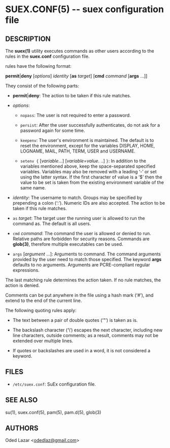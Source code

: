 SUEX.CONF(5) -- suex configuration file
=======================================

## DESCRIPTION

The **suex(1)** utility executes commands as other users according to the rules
in the **suex.conf** configuration file.

rules have the following format:

   **permit**|**deny** [*options*] *identity* [**as** *target*] [**cmd** *command* [**args** ...]]

They consist of the following parts:

  * **permit**|**deny**:
   The action to be taken if this rule matches.

   * *options*:

       + `nopass`:
          The user is not required to enter a password.

       + `persist`:
          After the user successfully authenticates, do not ask for a password
          again for some time.

       + `keepenv`:
          The user's environment is maintained. The default is to reset the
          environment, except for the variables DISPLAY, HOME, LOGNAME, MAIL,
          PATH, TERM, USER and USERNAME.

       + `setenv {` [*variable*...] [*variable*=*value*. ..] `}`:
          In addition to the variables mentioned above, keep the space-separated
          specified variables. Variables may also be removed with a leading ‘-’
          or set using the latter syntax. If the first character of value is a 
          ‘$’ then the value to be set is taken from the existing environment 
          variable of the same name.

  * *identity*:
   The username to match. Groups may be specified by prepending a colon (‘:’).
   Numeric IDs are also accepted. The action to be taken if this rule matches.

  * `as` *target*:
   The target user the running user is allowed to run the command as. The
   default is all users.

  * `cmd` *command*:
   The command the user is allowed or denied to run. Relative paths are forbidden
   for security reasons. Commands are **glob(3)**, therefore multiple executables
   can be used.
   
  * `args` [*argument* ...]:
   Arguments to command. The command arguments provided by the user need to match
   those specified. The keyword **args** defaults to no arguments. Arguments
   are PCRE-compliant regular expressions.

The last matching rule determines the action taken. If no rule matches, 
the action is denied.

Comments can be put anywhere in the file using a hash mark (‘#’), and extend to 
the end of the current line.

The following quoting rules apply:

 - The text between a pair of double quotes (‘"’) is taken as is.

 - The backslash character (‘\’) escapes the next character, including new line 
   characters, outside comments; as a result, comments may not be extended over 
   multiple lines.

 - If quotes or backslashes are used in a word, it is not considered a keyword.

## FILES

  * `/etc/suex.conf`:
   SuEx configuration file.

## SEE ALSO

su(1), suex.conf(5), pam(5), pam.d(5), glob(3)

## AUTHORS

Oded Lazar <<odedlaz@gmail.com>>
